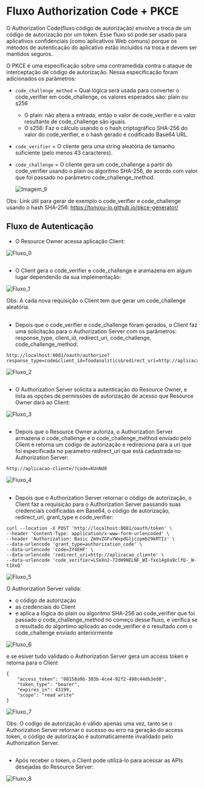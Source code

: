 # Fluxo Authorization Code + PKCE


O Authorization Code(fluxo código de autorização) envolve a troca de um código de autorização por um token. Esse fluxo só pode ser usado para aplicativos confidenciais (como aplicativos Web comuns) porque os métodos de autenticação do aplicativo estão incluídos na troca e devem ser mantidos seguros.

O PKCE é uma especificação sobre uma contramedida contra o ataque de interceptação de código de autorização. Nessa especificação foram adicionados os parâmetros:

- `code_challenge_method` = Qual lógica será usada para converter o code_verifier em code_challenge, os valores esperados são: plain ou s256

    - O plain: não altera a entrada, então o valor de code_verifier e o valor resultante de code_challenge são iguais.
    - O s256: Faz o cálculo usando o o hash criptográfico SHA-256 do valor do code_verifier, e o hash gerado é codificado Base64 URL.

- `code_verifier` = O cliente gera uma string aleatória de tamanho suficiente (pelo menos 43 caracteres).

- `code_challenge` = O cliente gera um code_challenge a partir do code_verifier usando o plain ou algoritmo SHA-256, de acordo com valor que foi passado no parâmetro code_challenge_method.

  ![Imagem_9](https://github.com/igor-lourenco/algafood-auth/blob/main/images/imagem_9.png)

Obs: Link útil para gerar de exemplo o code_verifier e code_challenge usando o hash SHA-256: https://tonyxu-io.github.io/pkce-generator/


## Fluxo de Autenticação
* O Resource Owner acessa aplicação Client:

![Fluxo_0](https://github.com/igor-lourenco/algafood-auth/blob/main/images/fluxo_0.png)


##
* O Client gera o code_verifier e code_challenge e aramazena em algum lugar dependendo da sua implementação:

![Fluxo_1](https://github.com/igor-lourenco/algafood-auth/blob/main/images/fluxo_1.png)

Obs: A cada nova requisição o Client tem que gerar um code_challenge aleatória.


##
* Depois que o code_verifier e code_challenge foram gerados, o Client faz uma solicitação para o Authorization Server com os parâmetros: response_type, client_id, redirect_uri, code_challenge, code_challenge_method:

```
http://localhost:8081/oauth/authorize?response_type=code&client_id=foodanalitics&redirect_uri=http://aplicacao_cliente&code_challenge=zM4FAbG0x5c9tVQHopDPRXQnFT4DBxRdRLv5eNc4hg0&code_challenge_method=s256
```
  
![Fluxo_2](https://github.com/igor-lourenco/algafood-auth/blob/main/images/fluxo_2.png)


##
* O Authorization Server solicita a autenticação do Resource Owner, e lista as opções de permissões de autorização de acesso que Resource Owner dará ao Client:

![Fluxo_3](https://github.com/igor-lourenco/algafood-auth/blob/main/images/fluxo_3.png)


##
* Depois que o Resource Owner autoriza, o Authorization Server armazena o code_challenge e o code_challenge_method enviado pelo Client e retorna um código de autorização e redireciona para a uri que foi especificada no parametro redirect_uri que está cadastrada no Authorization Server:

```
http://aplicacao-cliente/?code=KUnNd0
```

![Fluxo_4](https://github.com/igor-lourenco/algafood-auth/blob/main/images/fluxo_4.png)


##
* Depois que o Authorization Server retornar o código de autorização, o Client faz a requisição para o Authorization Server passando suas credenciais codificadas em Base64, o código de autorização, redirect_uri, grant_type e code_verifier:

```
curl --location -X POST 'http://localhost:8081/oauth/token' \
--header 'Content-Type: application/x-www-form-urlencoded' \
--header 'Authorization: Basic Zm9vZGFuYWxpdGljczpmb29kMTIz' \
--data-urlencode 'grant_type=authorization_code' \
--data-urlencode 'code=IY4EHF' \
--data-urlencode 'redirect_uri=http://aplicacao_cliente' \
--data-urlencode 'code_verifier=LSeXn2-72dH9NELNF_WI-fxo14gXa9clfQ-_W-t1XxQ'
```

![Fluxo_5](https://github.com/igor-lourenco/algafood-auth/blob/main/images/fluxo_5.png)


O Authorization Server valida:
 - o código de autorização
 - as credenciais do Client
 - e aplica a lógica do plain ou algoritmo SHA-256 ao code_verifier que foi passado o code_challenge_method no começo desse fluxo, e verifica se o resultado  do algortimo aplicado ao code_verifier é o resultado com o code_challenge enviado anteriormente

![Fluxo_6](https://github.com/igor-lourenco/algafood-auth/blob/main/images/fluxo_6.png)


 e se esiver tudo validado o Authorization Server gera um access token e retorna para o Client

```
{
    "access_token": "08158a9b-303b-4ce4-92f2-498c44db3ed0",
    "token_type": "bearer",
    "expires_in": 43199,
    "scope": "read write"
}
```

![Fluxo_7](https://github.com/igor-lourenco/algafood-auth/blob/main/images/fluxo_7.png)

Obs: O codigo de autorização é válido apenas uma vez, tanto se o Authorization Server retornar o sucesso ou erro na geração do access token, o código de autorização é automaticamente invalidado pelo Authorization Server.

##
* Após receber o token, o Client pode utilizá-lo para acessar as APIs desejadas do Resource Server:

![Fluxo_8](https://github.com/igor-lourenco/algafood-auth/blob/main/images/fluxo_8.png)










